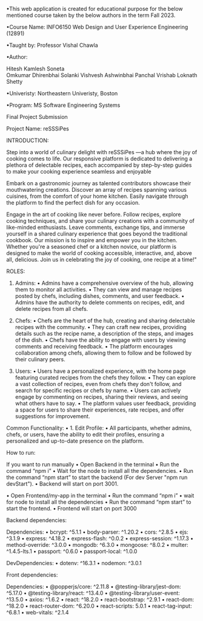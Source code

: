 •This web application is created for educational purpose for the below mentioned course taken by the below authors in the term Fall 2023.

•Course Name: INFO6150 Web Design and User Experience Engineering (12891)

•Taught by: Professor Vishal Chawla

•Author:

Hitesh Kamlesh Soneta  
Omkumar Dhirenbhai Solanki 
Vishvesh Ashwinbhai Panchal 
Vrishab Loknath Shetty 

•Univeristy: Northeastern Univeristy, Boston

•Program: MS Software Engineering Systems

Final Project Submission

Project Name: reSSSiPes 

INTRODUCTION:

Step into a world of culinary delight with reSSSiPes —a hub where the joy of cooking comes to life. Our responsive platform is dedicated to delivering a plethora of delectable recipes, each accompanied by step-by-step guides to make your cooking experience seamless and enjoyable

Embark on a gastronomic journey as talented contributors showcase their mouthwatering creations. Discover an array of recipes spanning various cuisines, from the comfort of your home kitchen. Easily navigate through the platform to find the perfect dish for any occasion.

Engage in the art of cooking like never before. Follow recipes, explore cooking techniques, and share your culinary creations with a community of like-minded enthusiasts. Leave comments, exchange tips, and immerse yourself in a shared culinary experience that goes beyond the traditional cookbook.
Our mission is to inspire and empower you in the kitchen. Whether you're a seasoned chef or a kitchen novice, our platform is designed to make the world of cooking accessible, interactive, and, above all, delicious. Join us in celebrating the joy of cooking, one recipe at a time!"


ROLES:

1. Admins:
•	Admins have a comprehensive overview of the hub, allowing them to monitor all activities.
•	They can view and manage recipes posted by chefs, including dishes, comments, and user feedback.
•	Admins have the authority to delete comments on recipes, edit, and delete recipes from all chefs.

2. Chefs:
•	Chefs are the heart of the hub, creating and sharing delectable recipes with the community.
•	They can craft new recipes, providing details such as the recipe name, a description of the steps, and images of the dish.
•	Chefs have the ability to engage with users by viewing comments and receiving feedback.
•	The platform encourages collaboration among chefs, allowing them to follow and be followed by their culinary peers.

3. Users:
•	Users have a personalized experience, with the home page featuring curated recipes from the chefs they follow.
•	They can explore a vast collection of recipes, even from chefs they don't follow, and search for specific recipes or chefs by name.
•	Users can actively engage by commenting on recipes, sharing their reviews, and seeing what others have to say.
•	The platform values user feedback, providing a space for users to share their experiences, rate recipes, and offer suggestions for improvement.

Common Functionality:
•	1.	Edit Profile:
•	All participants, whether admins, chefs, or users, have the ability to edit their profiles, ensuring a personalized and up-to-date presence on the platform.

How to run:

If you want to run manually
•	Open Backend in the terminal 
•	Run the command “npm i”
•	Wait for the node to install all the dependencies.
•	Run the command “npm start” to start the backend (For dev Server "npm run devStart").
•	Backend will start on port 3001.

•	Open Frontend/my-app in the terminal 
•	Run the command “npm i”
•	wait for node to install all the dependencies
•	Run the command “npm start” to start the frontend.
•	Frontend will start on port 3000

Backend dependencies:

Dependencies:
•	bcrypt: ^5.1.1
•	body-parser: ^1.20.2
•	cors: ^2.8.5
•	ejs: ^3.1.9
•	express: ^4.18.2
•	express-flash: ^0.0.2
•	express-session: ^1.17.3
•	method-override: ^3.0.0
•	mongodb: ^6.3.0
•	mongoose: ^8.0.2
•	multer: ^1.4.5-lts.1
•	passport: ^0.6.0
•	passport-local: ^1.0.0

DevDependencies:
•	dotenv: ^16.3.1
•	nodemon: ^3.0.1

Front dependencies:

Dependencies:
•	@popperjs/core: ^2.11.8
•	@testing-library/jest-dom: ^5.17.0
•	@testing-library/react: ^13.4.0
•	@testing-library/user-event: ^13.5.0
•	axios: ^1.6.2
•	react: ^18.2.0
•	react-bootstrap: ^2.9.1
•	react-dom: ^18.2.0
•	react-router-dom: ^6.20.0
•	react-scripts: 5.0.1
•	react-tag-input: ^6.8.1
•	web-vitals: ^2.1.4
